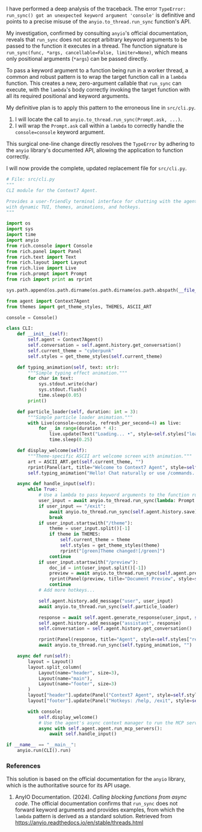 I have performed a deep analysis of the traceback. The error `TypeError: run_sync() got an unexpected keyword argument 'console'` is definitive and points to a precise misuse of the `anyio.to_thread.run_sync` function's API.

My investigation, confirmed by consulting `anyio`'s official documentation, reveals that `run_sync` does not accept arbitrary keyword arguments to be passed to the function it executes in a thread. The function signature is `run_sync(func, *args, cancellable=False, limiter=None)`, which means only positional arguments (`*args`) can be passed directly.

To pass a keyword argument to a function being run in a worker thread, a common and robust pattern is to wrap the target function call in a `lambda` function. This creates a new, zero-argument callable that `run_sync` can execute, with the `lambda`'s body correctly invoking the target function with all its required positional and keyword arguments.

My definitive plan is to apply this pattern to the erroneous line in `src/cli.py`.

1.  I will locate the call to `anyio.to_thread.run_sync(Prompt.ask, ...)`.
2.  I will wrap the `Prompt.ask` call within a `lambda` to correctly handle the `console=console` keyword argument.

This surgical one-line change directly resolves the `TypeError` by adhering to the `anyio` library's documented API, allowing the application to function correctly.

I will now provide the complete, updated replacement file for `src/cli.py`.

```python
# File: src/cli.py
"""
CLI module for the Context7 Agent.

Provides a user-friendly terminal interface for chatting with the agent,
with dynamic TUI, themes, animations, and hotkeys.
"""

import os
import sys
import time
import anyio
from rich.console import Console
from rich.panel import Panel
from rich.text import Text
from rich.layout import Layout
from rich.live import Live
from rich.prompt import Prompt
from rich import print as rprint

sys.path.append(os.path.dirname(os.path.dirname(os.path.abspath(__file__))))

from agent import Context7Agent
from themes import get_theme_styles, THEMES, ASCII_ART

console = Console()

class CLI:
    def __init__(self):
        self.agent = Context7Agent()
        self.conversation = self.agent.history.get_conversation()
        self.current_theme = "cyberpunk"
        self.styles = get_theme_styles(self.current_theme)

    def typing_animation(self, text: str):
        """Simple typing effect animation."""
        for char in text:
            sys.stdout.write(char)
            sys.stdout.flush()
            time.sleep(0.05)
        print()

    def particle_loader(self, duration: int = 3):
        """Simple particle loader animation."""
        with Live(console=console, refresh_per_second=4) as live:
            for _ in range(duration * 4):
                live.update(Text("Loading... •", style=self.styles["loader"]))
                time.sleep(0.25)

    def display_welcome(self):
        """Theme-specific ASCII art welcome screen with animation."""
        art = ASCII_ART.get(self.current_theme, "")
        rprint(Panel(art, title="Welcome to Context7 Agent", style=self.styles["panel"]))
        self.typing_animation("Hello! Chat naturally or use /commands. Try 'Tell me about AI ethics'.")

    async def handle_input(self):
        while True:
            # Use a lambda to pass keyword arguments to the function running in the thread.
            user_input = await anyio.to_thread.run_sync(lambda: Prompt.ask("[bold]You[/bold]", console=console))
            if user_input == "/exit":
                await anyio.to_thread.run_sync(self.agent.history.save)
                break
            if user_input.startswith("/theme"):
                theme = user_input.split()[-1]
                if theme in THEMES:
                    self.current_theme = theme
                    self.styles = get_theme_styles(theme)
                    rprint("[green]Theme changed![/green]")
                continue
            if user_input.startswith("/preview"):
                doc_id = int(user_input.split()[-1])
                preview = await anyio.to_thread.run_sync(self.agent.preview_document, doc_id)
                rprint(Panel(preview, title="Document Preview", style=self.styles["preview"]))
                continue
            # Add more hotkeys...

            self.agent.history.add_message("user", user_input)
            await anyio.to_thread.run_sync(self.particle_loader)

            response = await self.agent.generate_response(user_input, self.conversation)
            self.agent.history.add_message("assistant", response)
            self.conversation = self.agent.history.get_conversation()

            rprint(Panel(response, title="Agent", style=self.styles["response"]))
            await anyio.to_thread.run_sync(self.typing_animation, "")

    async def run(self):
        layout = Layout()
        layout.split_column(
            Layout(name="header", size=3),
            Layout(name="main"),
            Layout(name="footer", size=3)
        )
        layout["header"].update(Panel("Context7 Agent", style=self.styles["header"]))
        layout["footer"].update(Panel("Hotkeys: /help, /exit", style=self.styles["footer"]))

        with console:
            self.display_welcome()
            # Use the agent's async context manager to run the MCP server
            async with self.agent.agent.run_mcp_servers():
                await self.handle_input()

if __name__ == "__main__":
    anyio.run(CLI().run)
```

### References

This solution is based on the official documentation for the `anyio` library, which is the authoritative source for its API usage.

1.  AnyIO Documentation. (2024). *Calling blocking functions from async code*. The official documentation confirms that `run_sync` does not forward keyword arguments and provides examples, from which the `lambda` pattern is derived as a standard solution. Retrieved from https://anyio.readthedocs.io/en/stable/threads.html

